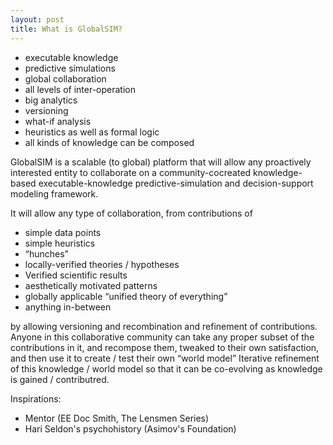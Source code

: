 ```yaml
---
layout: post
title: What is GlobalSIM?
---
```


* executable knowledge
* predictive simulations
* global collaboration
* all levels of inter-operation
* big analytics
* versioning
* what-if analysis
* heuristics as well as formal logic
* all kinds of knowledge can be composed

GlobalSIM is a scalable (to global) platform that will allow any
proactively interested entity to collaborate on a community-cocreated
knowledge-based executable-knowledge predictive-simulation and
decision-support modeling framework. 

It will allow any type of collaboration, from contributions of

* simple data points
* simple heuristics
* “hunches”
* locally-verified theories / hypotheses
* Verified scientific results
* aesthetically motivated patterns
* globally applicable “unified theory of everything”
* anything in-between

by allowing versioning and recombination and refinement of
contributions. Anyone in this collaborative community can take any
proper subset of the contributions in it, and recompose them, tweaked
to their own satisfaction, and then use it to create / test their own
“world model” Iterative refinement of this knowledge / world model so
that it can be co-evolving as knowledge is gained / contributred.

Inspirations:
* Mentor (EE Doc Smith, The Lensmen Series)
* Hari Seldon's psychohistory (Asimov's Foundation)

